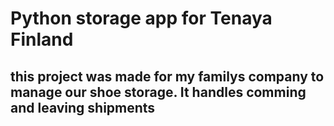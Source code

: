 # Python storage app for Tenaya Finland #

## this project was made for my familys company to manage our shoe storage. It handles comming and leaving shipments ##

